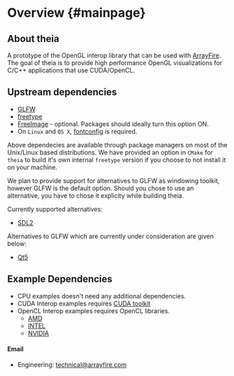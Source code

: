 Overview {#mainpage}
========

## About theia
A prototype of the OpenGL interop library that can be used with
[ArrayFire](https://github.com/arrayfire/arrayfire). The
goal of theia is to provide high performance OpenGL visualizations for C/C++
applications that use CUDA/OpenCL.

## Upstream dependencies
* [GLFW](http://www.glfw.org/)
* [freetype](http://www.freetype.org/)
* [FreeImage](http://freeimage.theia.net/) - optional. Packages should ideally turn this
  option ON.
* On `Linux` and `OS X`, [fontconfig](http://www.freedesktop.org/wiki/Software/fontconfig/) is required.

Above dependecies are available through package managers on most of the
Unix/Linux based distributions. We have provided an option in `CMake` for
`theia` to build it's own internal `freetype` version if you choose to not
install it on your machine.

We plan to provide support for alternatives to GLFW as windowing toolkit,
however GLFW is the default option. Should you chose to use an alternative, you
have to chose it explicity while building theia.

Currently supported alternatives:
* [SDL2](https://www.libsdl.org/download-2.0.php)

Alternatives to GLFW which are currently under consideration are given below:
* [Qt5](https://wiki.qt.io/Qt_5)

## Example Dependencies
* CPU examples doesn't need any additional dependencies.
* CUDA Interop examples requires [CUDA toolkit](https://developer.nvidia.com/cuda-toolkit)
* OpenCL Interop examples requires OpenCL libraries.
    - [AMD](http://developer.amd.com/tools-and-sdks/opencl-zone/)
    - [INTEL](https://software.intel.com/en-us/intel-opencl)
    - [NVIDIA](https://developer.nvidia.com/opencl)

#### Email
* Engineering: technical@arrayfire.com
